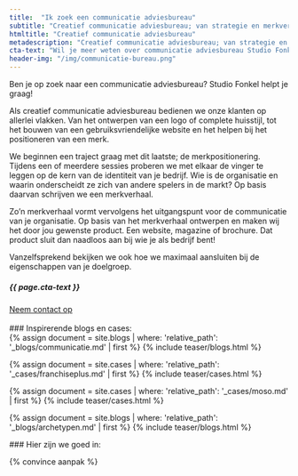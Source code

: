 ```yaml
---
title:  "Ik zoek een communicatie adviesbureau"
subtitle: "Creatief communicatie adviesbureau; van strategie en merkverhaal tot huisstijl en website"
htmltitle: "Creatief communicatie adviesbureau"
metadescription: "Creatief communicatie adviesbureau; van strategie en merkverhaal tot huisstijl en website"
cta-text: "Wil je meer weten over communicatie adviesbureau Studio Fonkel? Je bent van harte welkom voor een vrijblijvend gesprek"
header-img: "/img/communicatie-bureau.png"
---
```

Ben je op zoek naar een communicatie adviesbureau? Studio Fonkel helpt je graag!

Als creatief communicatie adviesbureau bedienen we onze klanten op allerlei vlakken. Van het ontwerpen van een logo of complete huisstijl, tot het bouwen van een gebruiksvriendelijke website en het helpen bij het positioneren van een merk.

We beginnen een traject graag met dit laatste; de merkpositionering. Tijdens een of meerdere sessies proberen we met elkaar de vinger te leggen op de kern van de identiteit van je bedrijf. Wie is de organisatie en waarin onderscheidt ze zich van andere spelers in de markt? Op basis daarvan schrijven we een merkverhaal.

Zo’n merkverhaal vormt vervolgens het uitgangspunt voor de communicatie van je organisatie. Op basis van het merkverhaal ontwerpen en maken wij het door jou gewenste product. Een website, magazine of brochure. Dat product sluit dan naadloos aan bij wie je als bedrijf bent!

Vanzelfsprekend bekijken we ook hoe we maximaal aansluiten bij de eigenschappen van je doelgroep.  

<div class="call-to-action">
  <h5 class="cta-text">{{ page.cta-text }}</h5>
  <div class="number"><a href="/contact">Neem contact op</a></span></div>
</div>

<br/>
### Inspirerende blogs en cases:
<div class="cases-overview">
	{% assign document = site.blogs | where: 'relative_path': '_blogs/communicatie.md' | first %}
  {% include teaser/blogs.html %}

  {% assign document = site.cases | where: 'relative_path': '_cases/franchiseplus.md' | first %}
  {% include teaser/cases.html %}

  {% assign document = site.cases | where: 'relative_path': '_cases/moso.md' | first %}
  {% include teaser/cases.html %}

  {% assign document = site.blogs | where: 'relative_path': '_blogs/archetypen.md' | first %}
  {% include teaser/blogs.html %}

</div>
### Hier zijn we goed in:

{% convince aanpak %}
